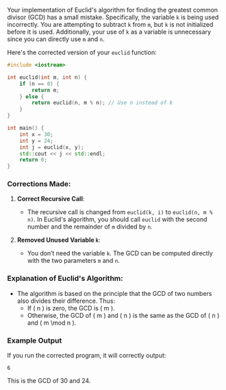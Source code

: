 Your implementation of Euclid's algorithm for finding the greatest common divisor (GCD) has a small mistake. Specifically, the variable `k` is being used incorrectly. You are attempting to subtract `k` from `m`, but `k` is not initialized before it is used. Additionally, your use of `k` as a variable is unnecessary since you can directly use `m` and `n`.

Here's the corrected version of your `euclid` function:

```cpp
#include <iostream>

int euclid(int m, int n) {
    if (n == 0) {
        return m; 
    } else {
        return euclid(n, m % n); // Use n instead of k
    }
}

int main() {
    int x = 30; 
    int y = 24; 
    int j = euclid(x, y); 
    std::cout << j << std::endl; 
    return 0; 
}
```

### Corrections Made:
1. **Correct Recursive Call**: 
   - The recursive call is changed from `euclid(k, i)` to `euclid(n, m % n)`. In Euclid's algorithm, you should call `euclid` with the second number and the remainder of `m` divided by `n`.

2. **Removed Unused Variable `k`**: 
   - You don’t need the variable `k`. The GCD can be computed directly with the two parameters `m` and `n`.

### Explanation of Euclid's Algorithm:
- The algorithm is based on the principle that the GCD of two numbers also divides their difference. Thus:
  - If \( n \) is zero, the GCD is \( m \).
  - Otherwise, the GCD of \( m \) and \( n \) is the same as the GCD of \( n \) and \( m \mod n \).

### Example Output
If you run the corrected program, it will correctly output:
```
6
```
This is the GCD of 30 and 24.
